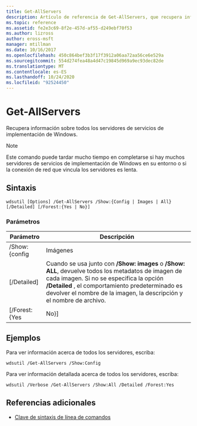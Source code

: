 ```yaml
---
title: Get-AllServers
description: Artículo de referencia de Get-AllServers, que recupera información sobre todos los servidores de servicios de implementación de Windows.
ms.topic: reference
ms.assetid: fe2e3c69-8f2e-457d-af55-d249ebf70f53
ms.author: lizross
author: eross-msft
manager: mtillman
ms.date: 10/16/2017
ms.openlocfilehash: 450c864bef3b3f17f3912a06aa72aa56ce6e529a
ms.sourcegitcommit: 554d274fea48a4d47c19845d969a9ec93dec82de
ms.translationtype: MT
ms.contentlocale: es-ES
ms.lasthandoff: 10/24/2020
ms.locfileid: "92524450"
---
```

# <a name="get-allservers"></a>Get-AllServers

Recupera información sobre todos los servidores de servicios de implementación de Windows.

> [!NOTE]
> Este comando puede tardar mucho tiempo en completarse si hay muchos servidores de servicios de implementación de Windows en su entorno o si la conexión de red que vincula los servidores es lenta.

## <a name="syntax"></a>Sintaxis

```
wdsutil [Options] /Get-AllServers /Show:{Config | Images | All} [/Detailed] [/Forest:{Yes | No}]
```

### <a name="parameters"></a>Parámetros

|   Parámetro   |                                                                                                                 Descripción                                                                                                                  |
|---------------|----------------------------------------------------------------------------------------------------------------------------------------------------------------------------------------------------------------------------------------------|
| /Show: {config |                                                                                                                    Imágenes                                                                                                                    |
|  [/Detailed]  | Cuando se usa junto con **/Show: images** o **/Show: ALL**, devuelve todos los metadatos de imagen de cada imagen. Si no se especifica la opción **/Detailed** , el comportamiento predeterminado es devolver el nombre de la imagen, la descripción y el nombre de archivo. |
| [/Forest: {Yes |                                                                                                                     No}]                                                                                                                     |

## <a name="examples"></a>Ejemplos

Para ver información acerca de todos los servidores, escriba:
```
wdsutil /Get-AllServers /Show:Config
```
Para ver información detallada acerca de todos los servidores, escriba:
```
wdsutil /Verbose /Get-AllServers /Show:All /Detailed /Forest:Yes
```

## <a name="additional-references"></a>Referencias adicionales

- [Clave de sintaxis de línea de comandos](command-line-syntax-key.md)